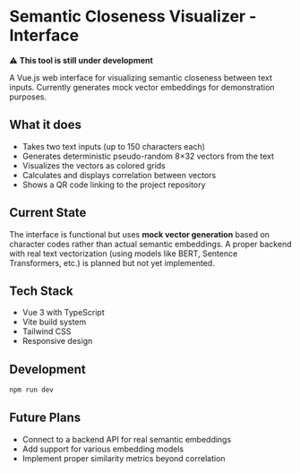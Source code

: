 # Semantic Closeness Visualizer - Interface

⚠️ **This tool is still under development**

A Vue.js web interface for visualizing semantic closeness between text inputs. Currently generates mock vector embeddings for demonstration purposes.

## What it does

- Takes two text inputs (up to 150 characters each)
- Generates deterministic pseudo-random 8×32 vectors from the text
- Visualizes the vectors as colored grids
- Calculates and displays correlation between vectors
- Shows a QR code linking to the project repository

## Current State

The interface is functional but uses **mock vector generation** based on character codes rather than actual semantic embeddings. A proper backend with real text vectorization (using models like BERT, Sentence Transformers, etc.) is planned but not yet implemented.

## Tech Stack

- Vue 3 with TypeScript
- Vite build system
- Tailwind CSS
- Responsive design

## Development

```sh
npm run dev
```

## Future Plans

- Connect to a backend API for real semantic embeddings
- Add support for various embedding models
- Implement proper similarity metrics beyond correlation
